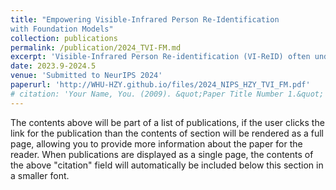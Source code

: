 ```yaml
---
title: "Empowering Visible-Infrared Person Re-Identification
with Foundation Models"
collection: publications
permalink: /publication/2024_TVI-FM.md
excerpt: 'Visible-Infrared Person Re-identification (VI-ReID) often underperforms compared to RGB-based ReID due to significant modality differences, primarily caused by the absence of detailed information in the infrared modality. With the development of Large Language Models (LLMs) and Language Vision Models (LVMs), this motivates us to investigate a feasible solution to empower VI-ReID performance with off-the-shelf foundation models. To this end, we propose a novel text-enhanced VI-ReID framework driven by Foundation Models (TVI-FM). The basic idea is to enrich the representation of the infrared modality with automatically generated textual descriptions. Specifically, we incorporate a pretrained multimodal language vision model (LVM) to extract textual features and incrementally fine-tune the text encoder to minimize the domain gap between generated texts and original visual images. Meanwhile, to enhance the infrared modality with text, we employ LLM to augment textual descriptions, leveraging modality alignment capabilities of LVMs and LVM-generated feature-level filters. This allows the text model to learn complementary features from the infrared modality, ensuring semantic structural consistency between the fusion modality and the visible modality. Furthermore, we introduce modality joint learning to align features of all modalities, ensuring that textual features maintain stable semantic representation of overall pedestrian appearance during complementary information learning. Additionally, a modality ensemble retrieving strategy is proposed to consider each query modality for leveraging their complementary strengths to improve retrieval effectiveness and robustness. Extensive experiments demonstrate that our method significantly improves retrieval performance on three expanded cross-modal re-identification datasets, paving the way for utilizing foundation models in downstream data-demanding tasks. The code will be released.'
date: 2023.9-2024.5
venue: 'Submitted to NeurIPS 2024'
paperurl: 'http://WHU-HZY.github.io/files/2024_NIPS_HZY_TVI_FM.pdf'
# citation: 'Your Name, You. (2009). &quot;Paper Title Number 1.&quot; <i>Journal 1</i>. 1(1).'
---
```


The contents above will be part of a list of publications, if the user clicks the link for the publication than the contents of section will be rendered as a full page, allowing you to provide more information about the paper for the reader. When publications are displayed as a single page, the contents of the above "citation" field will automatically be included below this section in a smaller font.
